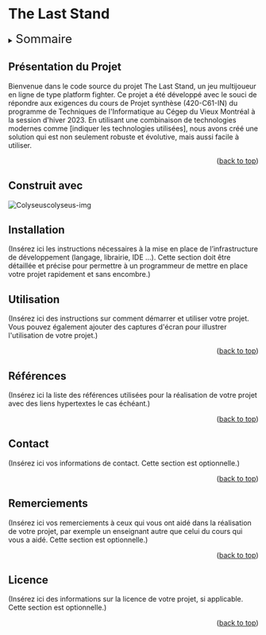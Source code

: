 <a name="readme-top"></a>

# The Last Stand

  <!-- TABLE OF CONTENTS -->
  <details>
    <summary><span style="font-size: x-large;">Sommaire</span></summary>
    <ol>
      <li>
        <a href="#présentation-du-projet">Présentation du projet</a>
      </li>
      <li>
        <a
        href="#construit-avec">Construit avec
        </a>
      </li>
      <li>
        <a
        href="#Installation">Installation
        </a>
      </li>
      <li>
        <a
        href="#Utilisation">Utilisation
        </a>
      </li>
      <li>
        <a
        href="#références">Références
        </a>
      </li>
      <li>
        <a
        href="#contact">Contact
        </a>
      </li>
      <li>
        <a
        href="#remerciements">Remerciements
        </a>
      </li>
      <li>
        <a
        href="#licence">Licence
        </a>
      </li>
    </ol>
  </details>

## Présentation du Projet

Bienvenue dans le code source du projet The Last Stand, un jeu multijoueur en ligne de type platform fighter. Ce projet a été développé avec le souci de répondre aux exigences du cours de Projet synthèse (420-C61-IN) du programme de Techniques de l'Informatique au Cégep du Vieux Montréal à la session d'hiver 2023. En utilisant une combinaison de technologies modernes comme [indiquer les technologies utilisées], nous avons créé une solution qui est non seulement robuste et évolutive, mais aussi facile à utiliser.

<p align="right">(<a href="#readme-top">back to top</a>)</p>

## Construit avec

![Colyseus[colyseus-img]][colyseus-url]

## Installation

(Insérez ici les instructions nécessaires à la mise en place de l’infrastructure de développement (langage, librairie, IDE …). Cette section doit être détaillée et précise pour permettre à un programmeur de mettre en place votre projet rapidement et sans encombre.)

## Utilisation

(Insérez ici des instructions sur comment démarrer et utiliser votre projet. Vous pouvez également ajouter des captures d'écran pour illustrer l'utilisation de votre projet.)

<p align="right">(<a href="#readme-top">back to top</a>)</p>

## Références

(Insérez ici la liste des références utilisées pour la réalisation de votre projet avec des liens hypertextes le cas échéant.)

<p align="right">(<a href="#readme-top">back to top</a>)</p>

## Contact

(Insérez ici vos informations de contact. Cette section est optionnelle.)

<p align="right">(<a href="#readme-top">back to top</a>)</p>

## Remerciements

(Insérez ici vos remerciements à ceux qui vous ont aidé dans la réalisation de votre projet, par exemple un enseignant autre que celui du cours qui vous a aidé. Cette section est optionnelle.)

<p align="right">(<a href="#readme-top">back to top</a>)</p>

## Licence

(Insérez ici des informations sur la licence de votre projet, si applicable. Cette section est optionnelle.)

<p align="right">(<a href="#readme-top">back to top</a>)</p>

<!-- MARKDOWN LINKS & IMAGES -->

[colyseus-img]:https://img.shields.io/badge/colyseus-A100FF?style=for-the-badge&logo=c&logoColor=white
[colyseus-url]: https://colyseus.io/
